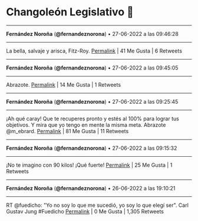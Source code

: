 # Changoleón Legislativo 🙈
*****
**Fernández Noroña** (**@fernandeznorona**) • 27-06-2022 a las 09:46:28
*****
La bella, salvaje y arisca, Fitz-Roy.
[Permalink](https://twitter.com/fernandeznorona/status/1541478082623803393) | 41 Me Gusta | 6 Retweets
*****
**Fernández Noroña** (**@fernandeznorona**) • 27-06-2022 a las 09:45:05
*****
Abrazote.
[Permalink](https://twitter.com/fernandeznorona/status/1541477734668554240) | 14 Me Gusta | 1 Retweets
*****
**Fernández Noroña** (**@fernandeznorona**) • 27-06-2022 a las 09:25:45
*****
¡Ah qué caray! Que te recuperes pronto y estés al 100% para lograr tus objetivos. Y mira que yo tengo en mente la misma meta. Abrazote @m_ebrard.
[Permalink](https://twitter.com/fernandeznorona/status/1541472869032542212) | 81 Me Gusta | 11 Retweets
*****
**Fernández Noroña** (**@fernandeznorona**) • 27-06-2022 a las 09:15:32
*****
¡No te imagino con 90 kilos! ¡Qué fuerte!
[Permalink](https://twitter.com/fernandeznorona/status/1541470295038517250) | 25 Me Gusta | 1 Retweets
*****
**Fernández Noroña** (**@fernandeznorona**) • 26-06-2022 a las 19:10:21
*****
RT @fuedicho: "Yo no soy lo que me sucedió, yo soy lo que elegí ser".
Carl Gustav Jung 
\#Fuedicho
[Permalink](https://twitter.com/fernandeznorona/status/1541257598703370241) | 0 Me Gusta | 1,305 Retweets
